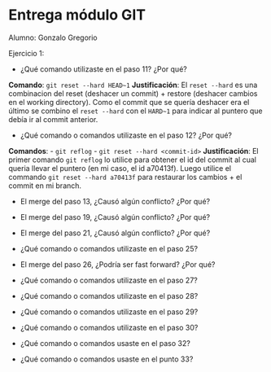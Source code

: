 # Entrega módulo GIT

Alumno: Gonzalo Gregorio

Ejercicio 1:

- ¿Qué comando utilizaste en el paso 11? ¿Por qué?

**Comando**: `git reset --hard HEAD~1` 
**Justificación**: El `reset --hard` es una combinacion del reset (deshacer un commit) + restore (deshacer cambios en el working directory). Como el commit que se quería deshacer era el último se combino el `reset --hard` con el `HARD~1` para indicar al puntero que debía ir al commit anterior.

- ¿Qué comando o comandos utilizaste en el paso 12? ¿Por qué?

**Comandos**: 
    - `git reflog` 
    - `git reset --hard <commit-id>` 
**Justificación**: El primer comando `git reflog` lo utilice para obtener el id del commit al cual queria llevar el puntero (en mi caso, el id a70413f). Luego utilice el commando `git reset --hard a70413f` para restaurar los cambios + el commit en mi branch.

- El merge del paso 13, ¿Causó algún conflicto? ¿Por qué?



- El merge del paso 19, ¿Causó algún conflicto? ¿Por qué?



- El merge del paso 21, ¿Causó algún conflicto? ¿Por qué?



- ¿Qué comando o comandos utilizaste en el paso 25?



- El merge del paso 26, ¿Podría ser fast forward? ¿Por qué?



- ¿Qué comando o comandos utilizaste en el paso 27?



- ¿Qué comando o comandos utilizaste en el paso 28?



- ¿Qué comando o comandos utilizaste en el paso 29?



- ¿Qué comando o comandos utilizaste en el paso 30?



- ¿Qué comando o comandos usaste en el paso 32?



- ¿Qué comando o comandos usaste en el punto 33?


